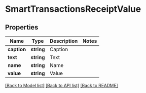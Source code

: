 # SmartTransactionsReceiptValue

## Properties
Name | Type | Description | Notes
------------ | ------------- | ------------- | -------------
**caption** | **string** | Caption | 
**text** | **string** | Text | 
**name** | **string** | Name | 
**value** | **string** | Value | 

[[Back to Model list]](../README.md#documentation-for-models) [[Back to API list]](../README.md#documentation-for-api-endpoints) [[Back to README]](../README.md)


